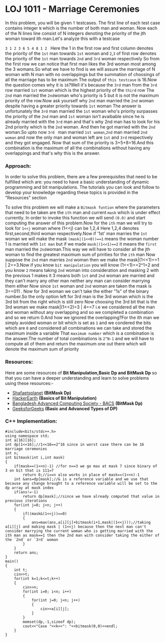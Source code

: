 # LOJ 1011 - Marriage Ceremonies

In this problem, you will be given `T` testcases. The first line of each test case contains  integer `N` which is the number of both man and woman. Now each of the N lines line consist of N integers denoting the priority of the jth woman toward ith man.Let's analyze this with a testcase

`3
1 2 3
6 5 4
8 1 2
`
Here the 1 in the first row and first column denotes the priority of the `1st` man towards `1st` woman and `2`,`3` of first row denotes the priority of the `1st` man towards `2nd` and `3rd` woman respectively
So from the first row we can notice that first man likes the 3rd woman most among the 3 womans.So what we have to find is we will assure the marriage of N woman with N man with no overlappings but the summation of choosings of all the marriage has to be maximum
The output of `this testcase` is 16.Now the question comes why it is `16`?Well it's because the `3rd` man from the `3rd` row married `1st` woman which is the highest priority of the `third` row
The `2nd` man married the `2nd`woman who's priority is 5 but it is not the maximum priority of the row.Now ask yourself why `2nd` man married the `2nd` woman despite having a greater priority towards `1st` woman
The answer is unfortunately the `3rd` man married the `1st` woman who's priority surpasses the priority of the `2nd` man and `1st` woman isn't avaibable since he is already married with the `3rd` man and that's why 2nd man has to look for his 2nd priority which is the `2nd` woman.
And then he got married with the `2nd` woman.So upto now `3rd ` man married `1st woman`,`2nd` man married `2nd woman` and now the only man and woman left are `1st` and `3rd` respectively and they got engaged.
Now that sum of the priority is 3+5+8=16.And this combination is the maximum of all the combinations without having any overlappings and that's why this is the answer.

### Approach:
In order to solve this problem, there are a few prerequisites that need to be fulfilled which are: you need to have a basic understanding of dynamic programming and bit manipulations. The tutorials you can look and follow to develop your knowledge regarding these topics is provided in the "Resources" section

To solve this problem we will make a `Bitmask funtion` where the parameters that need to be taken are the `ith` man and current `mask` which is under effect currently.
In order to invoke this function we will send `(0.0)` and start computing the answer of this problem.Now for the `ith` man we will try to look for `1<<j` woman where (1<<j) can be 1,2,4
Here 1,2,4 denotes first,second,third woman respectively.Now if '1st' man marries the `1st` woman we will make the mask `(mask|(1<<0))==1` means the woman number 1 is married with `1st man` but if we made `mask|(1<<1)==2` it means the `first` man married the `2nd`woman.This way we will have to consider all the jth woman to find the greatest maximum sum of pririties for the `ith` man
Now suppose the `2nd` man marries `2nd` woman then we make the mask|(1<<1)==1 | 2==3.Now if you know `bit manipulation` you will know (1<<1)==2^1=2 and you know `2` means taking `2nd` woman into consideration and masking 2 with the previous 1 makes it 3 means both `1st` and `2nd` woman are married and they can't marry any other man neither any man can consider marrying them either
Now since `1st` woman and `2nd` woman are taken the mask is 3==011 . Now for 3rd woman we can't take the either "1s" of the binary number.So the only option left for 3rd man is the 3rd woman which is the 3rd bit from the right which is still zero
Now choosing the 3rd bit that is the 3rd woman we make mask|(1<<2)=3 |  4==7 i.e we considered all the man and woman without any overlapping and so we completed a combination and so we return 0.And how we ignored the overlapping?For the ith man we simply avoided woman or bit which is set as `1` and we condered the bits which are `0` and considered all combinations we can take and stored the maximum inside a variable
That `maximum number` which is a combination is the answer.The number of total combinations is `2^N-1` and we will have to compute all of them and return the maximum one out there which will denote the maximum sum of priority


### Resources:
Here are some resources of  **Bit Manipulation,Basic Dp and BitMask Dp** so that you can have a deeper understanding and learn to solve problems using these resources:-

- [Shafaetsplanet](https://www.shafaetsplanet.com/?p=1357) **(BitMask Dp)**
- [HackerEarth](https://www.hackerearth.com/practice/basic-programming/bit-manipulation/basics-of-bit-manipulation/tutorial/) **(Basics of Bit Manipulation)**
- [Bangladesh Advanced Computing Society - BACS](https://www.youtube.com/watch?v=cbgdSX2pXcQ)   **(BitMask Dp)**
- [GeeksforGeeks](https://www.geeksforgeeks.org/dynamic-programming/)   **(Basic and Advanced Types of DP)**


### C++ Implementation:
```
#include<bits/stdc++.h>
using namespace std;
int a[16][16];
int dp[1<<16];//1<<16==2^16 since in worst case there can be 16 marriage ceremonies
int n;
int bitmask(int i,int mask)
{
    if(mask==(1<<n)-1) //for n==3 we go max at mask 7 since binary of 3 on bit that is 111=7
        return 0;//i==n also works in place of mask==(1<<n)-1
    int &ans=dp[mask];//& is a reference variable and we use that because any change brought to a reference variable will be set to the dp array at mask index
    if(ans!=-1)
        return dp[mask];//since we have already computed that value in previous iterations
    for(int j=0; j<n; j++)
    {
        if((mask&(1<<j))==0)
        {
            ans=max(ans,a[i][j]+bitmask(i+1,mask|(1<<j)));//taking a[i][j] and making mask | (1<<j) because then the next man can't consider marrying the current woman who is getting married with the ith man as mask==1 then the 2nd man with consider taking the either of the `2nd` or `3rd` woman
        }
    }
    return ans;
}
main()
{
    int t;
    cin>>t;
    for(int k=1;k<=t;k++)
    {
        cin>>n;
        for(int i=0; i<n; i++)
        {
            for(int j=0; j<n; j++)
            {
                cin>>a[i][j];
            }
        }
        memset(dp,-1,sizeof dp);
        cout<<"Case "<<k<<": "<<bitmask(0,0)<<endl;
    }
}
```
